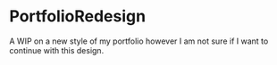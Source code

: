 # PortfolioRedesign

A WIP on a new style of my portfolio however I am not sure if I want to continue with this design.
